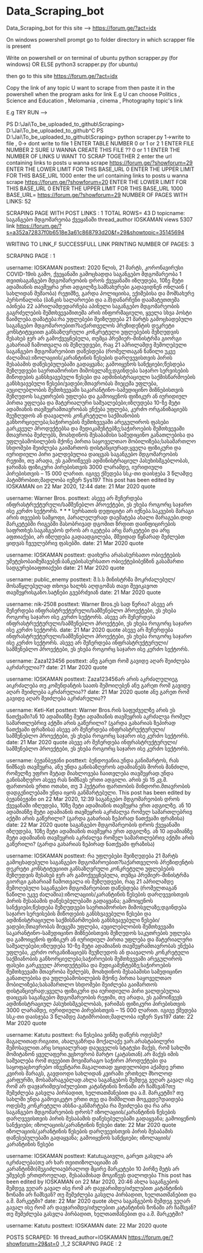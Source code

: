 # Data_Scraping_bot
Data_Scraping_bot for this site -->  https://forum.ge/?act=idx

On windows powershell prompt go to folder directory in which scrapper file is present 

Write on powershell or on terminal of ubuntu
python scrapper.py  (for windows)  OR ELSE    python3 scrapper.py    (for ubuntu)

then go to this site https://forum.ge/?act=idx

Copy the link of any topic U want to scrape from then paste it in the powershell when the program asks for link
E.g U can choose Politics , Science and Education , Melomania , cinema , Photography   topic's link 


E.g TRY RUN --> 

PS D:\Jai\To_be_uploaded_to_github\Scraping> D:\Jai\To_be_uploaded_to_github^C
PS D:\Jai\To_be_uploaded_to_github\Scraping> python scraper.py
1->write to file , 0-> dont write to file
1
ENTER TABLE NUMBER 0 or 1 or 2
1
ENTER FILE NUMBER
2
SURE U WANNA CREATE THIS FILE ?? 0 or 1
1
ENTER THE NUMBER OF LINKS U WANT TO SCRAP TOGETHER
2
enter the url containing links to posts u wanna scrape
https://forum.ge/?showforum=29
ENTER THE LOWER LIMIT FOR THIS BASE_URL
0
ENTER THE UPPER LIMIT FOR THIS BASE_URL
1000
enter the url containing links to posts u wanna scrape
https://forum.ge/?showforum=20
ENTER THE LOWER LIMIT FOR THIS BASE_URL
0
ENTER THE UPPER LIMIT FOR THIS BASE_URL
1000
BASE_URL= https://forum.ge/?showforum=29
NUMBER OF PAGES WITH LINKS: 52

SCRAPING PAGE WITH POST LINKS :  1
TOTAL ROWS= 43
D
topicname: საგანგებო მდგომარეობა ქვეყანაში  thread_author IOSKAMAN  views 5307
link https://forum.ge/?s=a352a72837f0b6518e3a61c868793d20&f=29&showtopic=35145694

WRITING TO LINK_F
SUCCESSFULL LINK PRINTING
NUMBER OF PAGES: 3

SCRAPING PAGE :  1

username: IOSKAMAN
posttext: 2020 წლის, 21 მარტს, კორონავირუსი COVID-19ის გამო, ქვეყანაში გამოცხადდა საგანგებო მდგომარეობა 1 თვითსაგანგებო მდგომარეობის დროს ქვეყანაში იზღუდება, 10ზე მეტი ადამიანის თავშეყრა ერთ ადგილზე.სამსახურები გადავიდნენ  ონლაინ ( სახლიდან მუშაობა) რეჟიმზე, გარდა პოლიციისა, ექიმებისა და მომსახურე პერსონალისა (ბანკის სალაროები და ა.შ)დანარჩენი დაამატეთთემა იპინება  22 აპრილამდედარჩება აპინული საგანგებო მდგომარეობის გაგრძელების შემთხვევაშითემა არის ინფორმაციული, ყველა სხვა პოსტი წაიშლება.დამატება:რა უფლებები შეიზღუდება 21 მარტს გამოცხადებული საგანგებო მდგომაროებით?საქართველოს პრეზიდენტის დეკრეტი კონსტიტუციით განსაზღვრული კონკრეტული უფლებების შეზღუდვის შესახებ ჯერ არ გამოქვეყნებულა, თუმცა პრემიერ-მინისტრმა გიორგი გახარიამ ჩამოთვალა ის შეზღუდვები, რაც 21 აპრილამდე შემოღებული საგანგებო მდგომარეობით დაწესდება (რომელთაგან ნაწილი უკვე ძალაშია):იზოლაციის/კარანტინის წესების დარღვევისთვის პირის შესაბამის დაწესებულებაში გადაყვანა; გამოიყენოს სანქციები;წესდება შეზღუდვები საერთაშორისო მიმოსვლაზე;დგინდება საჯარო სერვისების მიწოდების განსხვავებული წესები და ადმინისტრაციული საქმისწარმოების განსხვავებული წესები/ვადები;მთავრობას მიეცემა უფლება, აუცილებლობის შემთხვევაში საკარანტინო-სამედიცინო მიზნებისთვის შეზღუდოს საკუთრების უფლება და გამოიყენოს ფიზიკურ ან იურიდიულ პირთა უფლება და მატერიალური საშუალებები;იზღუდება 10-ზე მეტი ადამიანის თავშეყრამთავრობას ენქება უფლება, კერძო ორგანიზაციებს შეუზღუდოს ან დაავალოს კონკრეტული საქმიანობის განხორციელება;საჭიროების შემთხვევაში არეგულიროს ფასები გარკვეულ პროდუქტებსა და მედიკამენტებზე;საჭიროების შემთხვევაში მთავრობა შეძლებს, მოახდინოს შესაბამისი სამედიცინო განათლებისა და უფლებამოსილების მქონე პირთა საყოველთაო მობილიზება;სასამართლო სხდომები შეიძლება გაიმართოს დისტანციურად;ყველა ფიზიკური და იურიდიული პირი ვალდებულია დაიცვას საგანგებო მდგომარეობის რეჟიმი, თუ არადა, ეს გამოიწვევს ადმინისტრაციულ პასუხისმგებლობას, ჯარიმას ფიზიკური პირებისთვის 3000 ლარამდე, იურიდიული პირებისთვის – 15 000 ლარით. იგივე ქმედება სსკ-თი დაისჯება 3 წლამდე პატიმრობით;მადლობა იუზერ  Sys197 This post has been edited by IOSKAMAN on 22 Mar 2020, 12:44
date:  21 Mar 2020
quote


username: Warner Bros.
posttext: ასევე არ შეჩერდება ინფრასტრუქტურული/სამშენებლო პროექტები, ეს ეხება როგორც საჯარო ისე კერძო სექტორს. * * * სურსათის დეფიციტი არ იქნება.საკვების მარაგი არის თვეების სამყოფი, პარალელურად დაემატება ახალი მარაგები.დიდ მარკეტებში რიგებში მასობრივად დგომით ზრდით დაინფიცირების საფრთხეს.საგანგებოს დროს არ იკეტება არც მარკეტები და არც აფთიაქები, არ იზღუდება გადაადგილება, მშვიდად წყნარად შეძლებთ ყიდვას ჩვეულებრივ ფასებში.
date:  21 Mar 2020
quote


username: IOSKAMAN
posttext: დაიხურა არასასურსათო ობიექტების უმეტესობაიმუშავებენ:ბანკებისასურსათო ობიექტებიბენზინ გასამართი სადგურებიაფთიაქები
date:  21 Mar 2020
quote


username: public_enemy
posttext: შ.ს.ს მინისტრმა მოკრძალებულ/მოსაწყლებულად თხოვა ხალხს აღდგომას თავი შევიკავოთ თავშეყრისგანო.სატნები გვებრძვიან
date:  21 Mar 2020
quote


username: nik-2508
posttext: Warner Bros.ეს სად წერია? ასევე არ შეჩერდება ინფრასტრუქტურული/სამშენებლო პროექტები, ეს ეხება როგორც საჯარო ისე კერძო სექტორს. ასევე არ შეჩერდება ინფრასტრუქტურული/სამშენებლო პროექტები, ეს ეხება როგორც საჯარო ისე კერძო სექტორს.
date:  21 Mar 2020
quote  ასევე არ შეჩერდება ინფრასტრუქტურული/სამშენებლო პროექტები, ეს ეხება როგორც საჯარო ისე კერძო სექტორს. ასევე არ შეჩერდება ინფრასტრუქტურული/სამშენებლო პროექტები, ეს ეხება როგორც საჯარო ისე კერძო სექტორს.


username: Zaza123456
posttext: ანუ გარეთ რომ გავიდე აღარ შეიძლება აკრძარულია??
date:  21 Mar 2020
quote


username: IOSKAMAN
posttext: Zaza123456არ არის აკრძალულიეგ აიკრძალება თუ კომენდანტის საათს შემოიღებენ ანუ გარეთ რომ გავიდე აღარ შეიძლება აკრძარულია??
date:  21 Mar 2020
quote  ანუ გარეთ რომ გავიდე აღარ შეიძლება აკრძარულია??


username: Keti-Ket
posttext: Warner Bros.რის საფუძველზე არის ეს ნათქვამი?ან 10 ადამიანზე მეტი ადამიანის თავშეყრის აკრძალვა რომელ სამართლებრივ აქტში არის გაწერილი? (გარდა გახარიას ზეპირად ნათქვამი ფრაზისა) ასევე არ შეჩერდება ინფრასტრუქტურული/სამშენებლო პროექტები, ეს ეხება როგორც საჯარო ისე კერძო სექტორს.
date:  21 Mar 2020
quote  ასევე არ შეჩერდება ინფრასტრუქტურული/სამშენებლო პროექტები, ეს ეხება როგორც საჯარო ისე კერძო სექტორს.


username: ბეჟანბეჟანი
posttext: ბუნდოვანია.უნდა განიმარტოს, რას ნიშნავს თავშეყრა, ანუ უნდა განისაზღვროს ადამიანებს შორის მანძილი, რომელზე უფრო მეტად მიახლოვება ჩაითვლება თავშეყრად.უნდა განისაზღვრო ასევე რას ნიშნავს ერთი ადგილი. არის ეს 15 კვ.მ. ფართობის  ერთი ოთახი, თუ 3 ჰექტარი ფართობის მინდორი.მთავრობის დადგენილებაში უნდა იყოს განმარტებული. This post has been edited by ბეჟანბეჟანი on 22 Mar 2020, 12:39 საგანგებო მდგომარეობის დროს ქვეყანაში იზღუდება, 10ზე მეტი ადამიანის თავშეყრა ერთ ადგილზე. ან 10 ადამიანზე მეტი ადამიანის თავშეყრის აკრძალვა რომელ სამართლებრივ აქტში არის გაწერილი? (გარდა გახარიას ზეპირად ნათქვამი ფრაზისა)
date:  22 Mar 2020
quote  საგანგებო მდგომარეობის დროს ქვეყანაში იზღუდება, 10ზე მეტი ადამიანის თავშეყრა ერთ ადგილზე. ან 10 ადამიანზე მეტი ადამიანის თავშეყრის აკრძალვა რომელ სამართლებრივ აქტში არის გაწერილი? (გარდა გახარიას ზეპირად ნათქვამი ფრაზისა)


username: IOSKAMAN
posttext: რა უფლებები შეიზღუდება 21 მარტს გამოცხადებული საგანგებო მდგომაროებით?საქართველოს პრეზიდენტის დეკრეტი კონსტიტუციით განსაზღვრული კონკრეტული უფლებების შეზღუდვის შესახებ ჯერ არ გამოქვეყნებულა, თუმცა პრემიერ-მინისტრმა გიორგი გახარიამ ჩამოთვალა ის შეზღუდვები, რაც 21 აპრილამდე შემოღებული საგანგებო მდგომარეობით დაწესდება (რომელთაგან ნაწილი უკვე ძალაშია):იზოლაციის/კარანტინის წესების დარღვევისთვის პირის შესაბამის დაწესებულებაში გადაყვანა; გამოიყენოს სანქციები;წესდება შეზღუდვები საერთაშორისო მიმოსვლაზე;დგინდება საჯარო სერვისების მიწოდების განსხვავებული წესები და ადმინისტრაციული საქმისწარმოების განსხვავებული წესები/ვადები;მთავრობას მიეცემა უფლება, აუცილებლობის შემთხვევაში საკარანტინო-სამედიცინო მიზნებისთვის შეზღუდოს საკუთრების უფლება და გამოიყენოს ფიზიკურ ან იურიდიულ პირთა უფლება და მატერიალური საშუალებები;იზღუდება 10-ზე მეტი ადამიანის თავშეყრამთავრობას ენქება უფლება, კერძო ორგანიზაციებს შეუზღუდოს ან დაავალოს კონკრეტული საქმიანობის განხორციელება;საჭიროების შემთხვევაში არეგულიროს ფასები გარკვეულ პროდუქტებსა და მედიკამენტებზე;საჭიროების შემთხვევაში მთავრობა შეძლებს, მოახდინოს შესაბამისი სამედიცინო განათლებისა და უფლებამოსილების მქონე პირთა საყოველთაო მობილიზება;სასამართლო სხდომები შეიძლება გაიმართოს დისტანციურად;ყველა ფიზიკური და იურიდიული პირი ვალდებულია დაიცვას საგანგებო მდგომარეობის რეჟიმი, თუ არადა, ეს გამოიწვევს ადმინისტრაციულ პასუხისმგებლობას, ჯარიმას ფიზიკური პირებისთვის 3000 ლარამდე, იურიდიული პირებისთვის – 15 000 ლარით. იგივე ქმედება სსკ-თი დაისჯება 3 წლამდე პატიმრობით;მადლობა იუზერ Sys197
date:  22 Mar 2020
quote


username: Katutu
posttext: რა წესებია ვინმე დაწერს ოდესმე?მაგალითად:რიგითი, ახალგაზრდა მოქალაქე ვარ.არასტაბილური შემოსავლით.არც სოციალურად დაუცველის სტატუსი მაქვს, რომ სახლში მომიტანონ ყველაფერი.ვცხოვრობ მარტო (კატასთან).არ მაქვს იმის საშუალება რომ თვეებით მოვიმარაგო საჭირო პროდუქტები და საყოფაცხოვრებო ინვენტარი.მაგალითად ვყიდულობდი აქამდე ერთი კვირის მარაგს, გავდიოდი სახლიდან კვირაში ერთხელ მხოლოდ კარფურში, მოსამარაგებლად.ახლა საგანგებოს შემდეგ ვეღარ გავალ ისე რომ არ დავჯარიმდე/იძულებით კატანტინის ზონაში არ ჩამსვან?თუ შემეძლება გასვლა პირბადით, ხელთათმანებით და ა.შ. მარკეტში? თუ სახლში უნდა გამოვიკეტო ერთი თვე და შიმშილით მოვკვდე?დაიდება ოდესმე კონკრეტული ახსნა-განმარტება რა შეიძლება და რა არა საგანგებო მდგომარეობის დროს? იზოლაციის/კარანტინის წესების დარღვევისთვის პირის შესაბამის დაწესებულებაში გადაყვანა; გამოიყენოს სანქციები; იზოლაციის/კარანტინის წესები
date:  22 Mar 2020
quote  იზოლაციის/კარანტინის წესების დარღვევისთვის პირის შესაბამის დაწესებულებაში გადაყვანა; გამოიყენოს სანქციები; იზოლაციის/კარანტინის წესები


username: IOSKAMAN
posttext: Katutuგაივლი, გარეთ გასვლა არ იკრძალება(თუ არ ხარ თვითიზოლაციაში ან კარანტინში)შეგიძლიაუბრალოდ მცირე მარკეტები 10 პირზე მეტს არ უშვებენ ერთდროულად, შესაბამისად მოგიწევს დალოდება This post has been edited by IOSKAMAN on 22 Mar 2020, 20:46 ახლა საგანგებოს შემდეგ ვეღარ გავალ ისე რომ არ დავჯარიმდე/იძულებით კატანტინის ზონაში არ ჩამსვან? თუ შემეძლება გასვლა პირბადით, ხელთათმანებით და ა.შ. მარკეტში?
date:  22 Mar 2020
quote  ახლა საგანგებოს შემდეგ ვეღარ გავალ ისე რომ არ დავჯარიმდე/იძულებით კატანტინის ზონაში არ ჩამსვან? თუ შემეძლება გასვლა პირბადით, ხელთათმანებით და ა.შ. მარკეტში?


username: Katutu
posttext: IOSKAMAN
date:  22 Mar 2020
quote

POSTS SCRAPED: 16        thread_author=IOSKAMAN       https://forum.ge/?showforum=29&st=0  _1_2
SCRAPING PAGE :  2
